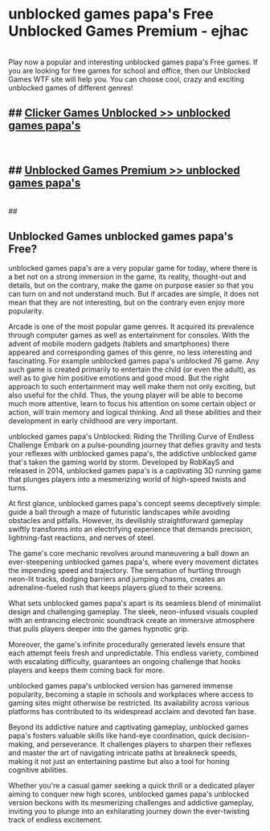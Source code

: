# unblocked games papa's Free Unblocked Games Premium - ejhac <br>
<br>
Play now a popular and interesting unblocked games papa's Free games. If you are looking for free games for school and office, then our Unblocked Games WTF site will help you. You can choose cool, crazy and exciting unblocked games of different genres!


## ##  [Clicker Games Unblocked >> unblocked games papa's](http://freeplayer.one?title=unblocked_games_papa's&ref=M1)
  <br>

##  ## [Unblocked Games Premium >> unblocked games papa's](http://freeplayer.one?title=unblocked_games_papa's&ref=M1)
  <br>
  ##



## Unblocked Games unblocked games papa's Free?

unblocked games papa's are a very popular game for today, where there is a bet not on a strong immersion in the game, its reality, thought-out and details, but on the contrary, make the game on purpose easier so that you can turn on and not understand much. But if arcades are simple, it does not mean that they are not interesting, but on the contrary even enjoy more popularity.

Arcade is one of the most popular game genres. It acquired its prevalence through computer games as well as entertainment for consoles. With the advent of mobile modern gadgets (tablets and smartphones) there appeared and corresponding games of this genre, no less interesting and fascinating. For example unblocked games papa's unblocked 76 game. Any such game is created primarily to entertain the child (or even the adult), as well as to give him positive emotions and good mood. But the right approach to such entertainment may well make them not only exciting, but also useful for the child. Thus, the young player will be able to become much more attentive, learn to focus his attention on some certain object or action, will train memory and logical thinking. And all these abilities and their development in early childhood are very important.

unblocked games papa's Unblocked: Riding the Thrilling Curve of Endless Challenge
Embark on a pulse-pounding journey that defies gravity and tests your reflexes with unblocked games papa's, the addictive unblocked game that's taken the gaming world by storm. Developed by RobKayS and released in 2014, unblocked games papa's is a captivating 3D running game that plunges players into a mesmerizing world of high-speed twists and turns.

At first glance, unblocked games papa's concept seems deceptively simple: guide a ball through a maze of futuristic landscapes while avoiding obstacles and pitfalls. However, its devilishly straightforward gameplay swiftly transforms into an electrifying experience that demands precision, lightning-fast reactions, and nerves of steel.

The game's core mechanic revolves around maneuvering a ball down an ever-steepening unblocked games papa's, where every movement dictates the impending speed and trajectory. The sensation of hurtling through neon-lit tracks, dodging barriers and jumping chasms, creates an adrenaline-fueled rush that keeps players glued to their screens.

What sets unblocked games papa's apart is its seamless blend of minimalist design and challenging gameplay. The sleek, neon-infused visuals coupled with an entrancing electronic soundtrack create an immersive atmosphere that pulls players deeper into the games hypnotic grip.

Moreover, the game's infinite procedurally generated levels ensure that each attempt feels fresh and unpredictable. This endless variety, combined with escalating difficulty, guarantees an ongoing challenge that hooks players and keeps them coming back for more.

unblocked games papa's unblocked version has garnered immense popularity, becoming a staple in schools and workplaces where access to gaming sites might otherwise be restricted. Its availability across various platforms has contributed to its widespread acclaim and devoted fan base.

Beyond its addictive nature and captivating gameplay, unblocked games papa's fosters valuable skills like hand-eye coordination, quick decision-making, and perseverance. It challenges players to sharpen their reflexes and master the art of navigating intricate paths at breakneck speeds, making it not just an entertaining pastime but also a tool for honing cognitive abilities.

Whether you're a casual gamer seeking a quick thrill or a dedicated player aiming to conquer new high scores, unblocked games papa's unblocked version beckons with its mesmerizing challenges and addictive gameplay, inviting you to plunge into an exhilarating journey down the ever-twisting track of endless excitement.